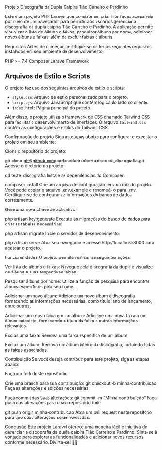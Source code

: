 Projeto Discografia da Dupla Caipira Tião Carreiro e Pardinho

Este é um projeto PHP Laravel que consiste em criar interfaces acessíveis por meio de um navegador para permitir aos usuários gerenciar a discografia da dupla caipira Tião Carreiro e Pardinho. A aplicação permite visualizar a lista de álbuns e faixas, pesquisar álbuns por nome, adicionar novos álbuns e faixas, além de excluir faixas e álbuns.

Requisitos
Antes de começar, certifique-se de ter os seguintes requisitos instalados em seu ambiente de desenvolvimento:

PHP >= 7.4
Composer
Laravel Framework

## Arquivos de Estilo e Scripts

O projeto faz uso dos seguintes arquivos de estilo e scripts:

- `style.css`: Arquivo de estilo personalizado para o projeto.
- `script.js`: Arquivo JavaScript que contém lógica do lado do cliente.
- `index.html`: Página principal do projeto.

Além disso, o projeto utiliza o framework de CSS chamado Tailwind CSS para facilitar o desenvolvimento de interfaces. O arquivo `tailwind.css` contém as configurações e estilos do Tailwind CSS.

Configuração do projeto
Siga as etapas abaixo para configurar e executar o projeto em seu ambiente:

Clone o repositório do projeto:

git clone git@github.com:carloseduardobertucio/teste_discografia.git
Acesse o diretório do projeto:

cd teste_discografia
Instale as dependências do Composer:

composer install
Crie um arquivo de configuração .env na raiz do projeto. Você pode copiar o arquivo .env.example e renomeá-lo para .env. Certifique-se de configurar as informações do banco de dados corretamente.

Gere uma nova chave de aplicativo:

php artisan key:generate
Execute as migrações do banco de dados para criar as tabelas necessárias:

php artisan migrate
Inicie o servidor de desenvolvimento:

php artisan serve
Abra seu navegador e acesse http://localhost:8000 para acessar o projeto.

Funcionalidades
O projeto permite realizar as seguintes ações:

Ver lista de álbuns e faixas: Navegue pela discografia da dupla e visualize os álbuns e suas respectivas faixas.

Pesquisar álbuns por nome: Utilize a função de pesquisa para encontrar álbuns específicos pelo seu nome.

Adicionar um novo álbum: Adicione um novo álbum à discografia fornecendo as informações necessárias, como título, ano de lançamento, entre outros.

Adicionar uma nova faixa em um álbum: Adicione uma nova faixa a um álbum existente, fornecendo o título da faixa e outras informações relevantes.

Excluir uma faixa: Remova uma faixa específica de um álbum.

Excluir um álbum: Remova um álbum inteiro da discografia, incluindo todas as faixas associadas.

Contribuição
Se você deseja contribuir para este projeto, siga as etapas abaixo:

Faça um fork deste repositório.

Crie uma branch para sua contribuição:
git checkout -b minha-contribuicao
Faça as alterações e adições necessárias.

Faça commit das suas alterações:
git commit -m "Minha contribuição"
Faça push das alterações para o seu repositório fork:

git push origin minha-contribuicao
Abra um pull request neste repositório para que suas alterações sejam revisadas.

Conclusão
Este projeto Laravel oferece uma maneira fácil e intuitiva de gerenciar a discografia da dupla caipira Tião Carreiro e Pardinho. Sinta-se à vontade para explorar as funcionalidades e adicionar novos recursos conforme necessário. Divirta-se! 🎵🤠